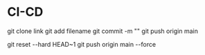# CI-CD

git clone link
git add filename
git commit -m ""
git push origin main

git reset --hard HEAD~1
git push origin main --force
